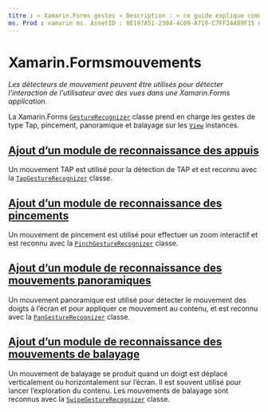 ```yaml
---
titre : « Xamarin.Forms gestes » Description : « ce guide explique comment Xamarin.Forms les module de reconnaissance de mouvement peuvent être utilisés pour détecter l’interaction de l’utilisateur avec les vues dans une Xamarin.Forms application ».
ms. Prod : xamarin ms. AssetID : 0E197A51-2304-4C09-A710-C7FF24A89F15 ms. Technology : xamarin-Forms Author : davidbritch ms. Author : dabritch ms. Date : 07/25/2018 No-Loc : [ Xamarin.Forms , Xamarin.Essentials ]
---
```


# <a name="xamarinforms-gestures"></a>Xamarin.Formsmouvements

_Les détecteurs de mouvement peuvent être utilisés pour détecter l’interaction de l’utilisateur avec des vues dans une Xamarin.Forms application._

La Xamarin.Forms [`GestureRecognizer`](xref:Xamarin.Forms.GestureRecognizer) classe prend en charge les gestes de type Tap, pincement, panoramique et balayage sur les [`View`](xref:Xamarin.Forms.View) instances.

## <a name="adding-a-tap-gesture-recognizer"></a>[Ajout d’un module de reconnaissance des appuis](tap.md)

Un mouvement TAP est utilisé pour la détection de TAP et est reconnu avec la [`TapGestureRecognizer`](xref:Xamarin.Forms.TapGestureRecognizer) classe.

## <a name="adding-a-pinch-gesture-recognizer"></a>[Ajout d’un module de reconnaissance des pincements](pinch.md)

Un mouvement de pincement est utilisé pour effectuer un zoom interactif et est reconnu avec la [`PinchGestureRecognizer`](xref:Xamarin.Forms.PinchGestureRecognizer) classe.

## <a name="adding-a-pan-gesture-recognizer"></a>[Ajout d’un module de reconnaissance des mouvements panoramiques](pan.md)

Un mouvement panoramique est utilisé pour détecter le mouvement des doigts à l’écran et pour appliquer ce mouvement au contenu, et est reconnu avec la [`PanGestureRecognizer`](xref:Xamarin.Forms.PanGestureRecognizer) classe.

## <a name="adding-a-swipe-gesture-recognizer"></a>[Ajout d’un module de reconnaissance des mouvements de balayage](swipe.md)

Un mouvement de balayage se produit quand un doigt est déplacé verticalement ou horizontalement sur l’écran. Il est souvent utilisé pour lancer l’exploration du contenu. Les mouvements de balayage sont reconnus avec la [`SwipeGestureRecognizer`](xref:Xamarin.Forms.SwipeGestureRecognizer) classe.
